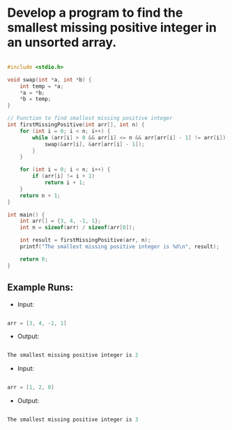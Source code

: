 # Develop a program to find the smallest missing positive integer in an unsorted array.

```c

#include <stdio.h>

void swap(int *a, int *b) {
    int temp = *a;
    *a = *b;
    *b = temp;
}

// Function to find smallest missing positive integer
int firstMissingPositive(int arr[], int n) {
    for (int i = 0; i < n; i++) {
        while (arr[i] > 0 && arr[i] <= n && arr[arr[i] - 1] != arr[i]) {
            swap(&arr[i], &arr[arr[i] - 1]);
        }
    }

    for (int i = 0; i < n; i++) {
        if (arr[i] != i + 1)
            return i + 1;
    }
    return n + 1;
}

int main() {
    int arr[] = {3, 4, -1, 1};
    int n = sizeof(arr) / sizeof(arr[0]);

    int result = firstMissingPositive(arr, n);
    printf("The smallest missing positive integer is %d\n", result);

    return 0;
}


```

## Example Runs:

- Input:

```c

arr = [3, 4, -1, 1]

```

- Output:

```c

The smallest missing positive integer is 2

```

- Input:

```c

arr = [1, 2, 0]

```

- Output:

```c

The smallest missing positive integer is 3

```
